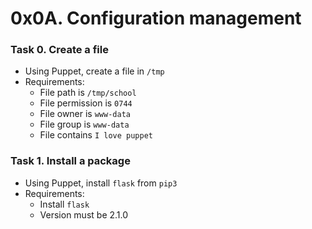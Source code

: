 # 0x0A. Configuration management

### Task 0. Create a file
* Using Puppet, create a file in `/tmp`
* Requirements:
   * File path is `/tmp/school`
   * File permission is `0744`
   * File owner is `www-data`
   * File group is `www-data`
   * File contains `I love puppet`

### Task 1. Install a package
* Using Puppet, install `flask` from `pip3`
* Requirements:
   * Install `flask`
   * Version must be 2.1.0
